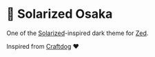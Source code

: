 # 🏯 Solarized Osaka

One of the [Solarized](https://ethanschoonover.com/solarized/)-inspired dark theme for [Zed](https://zed.dev/).

Inspired from [Craftdog](https://github.com/craftzdog/solarized-osaka.nvim) ❤️
